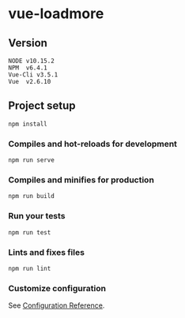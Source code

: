 # vue-loadmore

## Version
```
NODE v10.15.2
NPM  v6.4.1
Vue-Cli v3.5.1
Vue  v2.6.10
```

## Project setup
```
npm install
```

### Compiles and hot-reloads for development
```
npm run serve
```

### Compiles and minifies for production
```
npm run build
```

### Run your tests
```
npm run test
```

### Lints and fixes files
```
npm run lint
```

### Customize configuration
See [Configuration Reference](https://cli.vuejs.org/config/).
